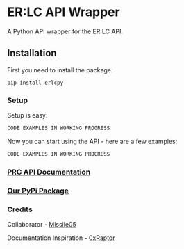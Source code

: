 # ER:LC API Wrapper
A Python API wrapper for the ER:LC API.

## Installation
First you need to install the package.

`pip install erlcpy`

### Setup
Setup is easy:

```python
CODE EXAMPLES IN WORKING PROGRESS
```
Now you can start using the API - here are a few examples:

```python
CODE EXAMPLES IN WORKING PROGRESS
```

### [PRC API Documentation](https://apidocs.policeroleplay.community/reference/api-reference)
### [Our PyPi Package](https://pypi.org/project/erlcpy/)

### Credits
Collaborator - [Missile05](https://discord.com/users/591298352344334388)

Documentation Inspiration - [0xRaptor](https://twitter.com/0xRaptorRblx)
